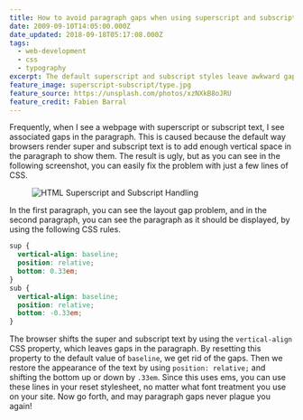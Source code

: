 ```yaml
---
title: How to avoid paragraph gaps when using superscript and subscript
date: 2009-09-10T14:05:00.000Z
date_updated: 2018-09-18T05:17:08.000Z
tags:
  - web-development
  - css
  - typography
excerpt: The default superscript and subscript styles leave awkward gaps in the text, but you can easily fix the problem with just a few lines of CSS.
feature_image: superscript-subscript/type.jpg
feature_source: https://unsplash.com/photos/xzNXkB8oJRU
feature_credit: Fabien Barral
---
```


Frequently, when I see a webpage with superscript or subscript text, I see associated gaps in the paragraph. This is caused because the default way browsers render super and subscript text is to add enough vertical space in the paragraph to show them. The result is ugly, but as you can see in the following screenshot, you can easily fix the problem with just a few lines of CSS.

<figure>

<img src="{{ 'superscript-subscript/example.jpg' | imgPath }}" alt="HTML Superscript and Subscript Handling">

</figure>

In the first paragraph, you can see the layout gap problem, and in the second paragraph, you can see the paragraph as it should be displayed, by using the following CSS rules.

```css
sup {
  vertical-align: baseline;
  position: relative;
  bottom: 0.33em;
}
sub {
  vertical-align: baseline;
  position: relative;
  bottom: -0.33em;
}
```

The browser shifts the super and subscript text by using the `vertical-align` CSS property, which leaves gaps in the paragraph. By resetting this property to the default value of `baseline`, we get rid of the gaps. Then we restore the appearance of the text by using `position: relative;` and shifting the bottom up or down by `.33em`. Since this uses ems, you can use these lines in your reset stylesheet, no matter what font treatment you use on your site. Now go forth, and may paragraph gaps never plague you again!
